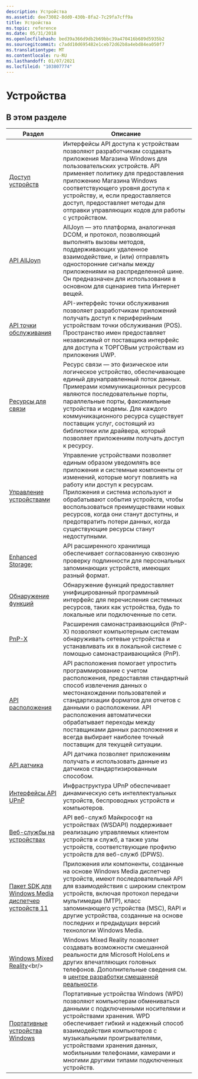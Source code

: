 ```yaml
---
description: Устройства
ms.assetid: dee73082-8dd0-430b-8fa2-7c29fa7cff9a
title: Устройства
ms.topic: reference
ms.date: 05/31/2018
ms.openlocfilehash: bed39a366d9db2b69bbc39a470416b689d5935b2
ms.sourcegitcommit: c7add10d695482e1ceb72d62b8a4ebd84ea050f7
ms.translationtype: MT
ms.contentlocale: ru-RU
ms.lasthandoff: 01/07/2021
ms.locfileid: "103807774"
---
```

# <a name="devices"></a>Устройства

## <a name="in-this-section"></a>В этом разделе

| Раздел | Описание |
|---|---|
| [Доступ устройств](deviceaccess/device-access-broker-api-portal.md)<br/> | Интерфейсы API доступа к устройствам позволяют разработчикам создавать приложения Магазина Windows для пользовательских устройств. API применяет политику для предоставления приложению Магазина Windows соответствующего уровня доступа к устройству, и, если предоставляется доступ, предоставляет методы для отправки управляющих кодов для работы с устройством.<br/> |
| [API AllJoyn](/previous-versions/windows/desktop/alljoyn/alljoyn-api-portal)<br/> | AllJoyn — это платформа, аналогичная DCOM, и протокол, позволяющий выполнять вызовы методов, поддерживающих удаленное взаимодействие, и (или) отправлять односторонние сигналы между приложениями на распределенной шине. Он предназначен для использования в основном для сценариев типа Интернет вещей. <br/> |
| [API точки обслуживания](/uwp/api/Windows.Devices.PointOfService)<br/> | API-интерфейс точки обслуживания позволяет разработчикам приложений получать доступ к периферийным устройствам точки обслуживания (POS). Пространство имен предоставляет независимый от поставщика интерфейс для доступа к ТОРГОВым устройствам из приложения UWP.<br/> |
| [Ресурсы для связи](/windows/desktop/DevIO/communications-resources)<br/>           | Ресурс связи — это физическое или логическое устройство, обеспечивающее единый двунаправленный поток данных. Примерами коммуникационных ресурсов являются последовательные порты, параллельные порты, факсимильные устройства и модемы. Для каждого коммуникационного ресурса существует поставщик услуг, состоящий из библиотеки или драйвера, который позволяет приложениям получать доступ к ресурсу. <br/> |
| [Управление устройствами](/windows/desktop/DevIO/device-management)<br/>                         | Управление устройствами позволяет единым образом уведомлять все приложения и системные компоненты от изменений, которые могут повлиять на работу или доступ к ресурсам. Приложения и система используют и обрабатывают события устройств, чтобы воспользоваться преимуществами новых ресурсов, когда они станут доступны, и предотвратить потери данных, когда существующие ресурсы станут недоступными. <br/>                 |
| [Enhanced Storage;](/previous-versions/windows/desktop/enstor/enhanced-storage-portal)<br/>                  | API расширенного хранилища обеспечивает согласованную сквозную проверку подлинности для персональных запоминающих устройств, имеющих разный формат. <br/>                                                                                                                                                                                                                                                 |
| [Обнаружение функций](/previous-versions/windows/desktop/fundisc/fd-portal)<br/>                                 | Обнаружение функций предоставляет унифицированный программный интерфейс для перечисления системных ресурсов, таких как устройства, будь то локальные или подключенные по сети.<br/>                                                                                                                                                                                                 |
| [PnP-X](/previous-versions/windows/desktop/fundisc/pnp-x)<br/>                                                  | Расширения самонастраивающийся (PnP-X) позволяют компьютерным системам обнаруживать сетевые устройства и устанавливать их в локальной системе с помощью самонастраивающийся (PnP). <br/>                                                                                                                                                                                                                     |
| [API расположения](/windows/desktop/LocationAPI/windows-location-api-portal)<br/>             | API расположения помогает упростить программирование с учетом расположения, предоставляя стандартный способ извлечения данных о местонахождении пользователей и стандартизации форматов для отчетов с данными о расположении. API расположения автоматически обрабатывает переходы между поставщиками данных расположения и всегда выбирает наиболее точный поставщик для текущей ситуации.<br/>                                 |
| [API датчика](/windows/desktop/SensorsAPI/portal)<br/>                                     | API датчика позволяет приложениям получать и использовать данные из датчиков стандартизированным способом.<br/>                                                                                                                                                                                                                                                                                     |
| [Интерфейсы API UPnP](/windows/desktop/UPnP/universal-plug-and-play-start-page)<br/>                | Инфраструктура UPnP обеспечивает динамическую сеть интеллектуальных устройств, беспроводных устройств и компьютеров. <br/>                                                                                                                                                                                                                                                                            |
| [Веб-службы на устройствах](/windows/desktop/WsdApi/wsd-portal)<br/>                           | API веб-служб Майкрософт на устройствах (WSDAPI) поддерживает реализацию управляемых клиентом устройств и служб, а также узлы устройств, соответствующие профилю устройств для веб-служб (DPWS). <br/>                                                                                                                                                                          |
| [Пакет SDK для Windows Media диспетчер устройств 11](./wmdm/windows-media-device-manager-11-sdk.md)<br/> | Приложения или компоненты, созданные на основе Windows Media диспетчер устройств, имеют последовательный API для взаимодействия с широким спектром устройств, включая протокол передачи мультимедиа (MTP), класс запоминающего устройства (MSC), RAPI и другие устройства, созданные на основе последних и предыдущих версий технологии Windows Media.<br/>                                                                    |
| [Windows Mixed Reality](https://msdn.microsoft.com/library/Mt844799(v=WIN.10).aspx)<br/>          | Windows Mixed Reality позволяет создавать возможности смешанной реальности для Microsoft HoloLens и других впечатляющих головных телефонов. Дополнительные сведения см. в [центре разработки смешанной реальности](https://developer.microsoft.com/windows/mixed-reality).<br/>                                                                                                                                    |
| [Портативные устройства Windows](./windows-portable-devices.md)<br/>            | Портативные устройства Windows (WPD) позволяют компьютерам обмениваться данными с подключенными носителями и устройствами хранения. WPD обеспечивает гибкий и надежный способ взаимодействия компьютеров с музыкальными проигрывателями, устройствами хранения данных, мобильными телефонами, камерами и многими другими типами подключенных устройств.<br/>                                                                                               |



 

 

